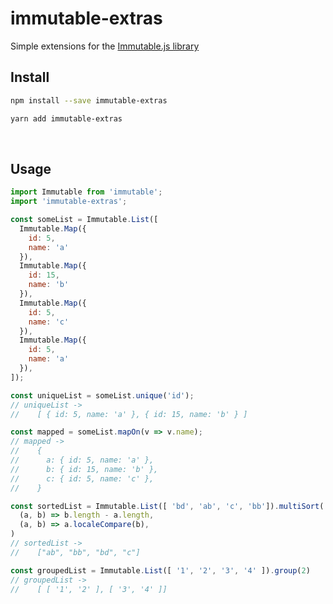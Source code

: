 immutable-extras
================

Simple extensions for the [Immutable.js library](https://github.com/facebook/immutable-js/)

Install
-------

```bash
npm install --save immutable-extras
```
```bash
yarn add immutable-extras
```

<br>

Usage
-----

```javascript
import Immutable from 'immutable';
import 'immutable-extras';

const someList = Immutable.List([
  Immutable.Map({
    id: 5,
    name: 'a'
  }),
  Immutable.Map({
    id: 15,
    name: 'b'
  }),
  Immutable.Map({
    id: 5,
    name: 'c'
  }),
  Immutable.Map({
    id: 5,
    name: 'a'
  }),
]);

const uniqueList = someList.unique('id');
// uniqueList ->
//    [ { id: 5, name: 'a' }, { id: 15, name: 'b' } ]

const mapped = someList.mapOn(v => v.name);
// mapped ->
//    {
//      a: { id: 5, name: 'a' },
//      b: { id: 15, name: 'b' },
//      c: { id: 5, name: 'c' },
//    }

const sortedList = Immutable.List([ 'bd', 'ab', 'c', 'bb']).multiSort(
  (a, b) => b.length - a.length,
  (a, b) => a.localeCompare(b),
)
// sortedList ->
//    ["ab", "bb", "bd", "c"]

const groupedList = Immutable.List([ '1', '2', '3', '4' ]).group(2)
// groupedList ->
//    [ [ '1', '2' ], [ '3', '4' ]]
```
